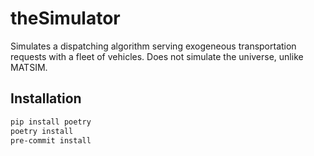 # theSimulator
Simulates a dispatching algorithm serving exogeneous transportation requests with a fleet of vehicles. Does not simulate the universe, unlike MATSIM.

## Installation
```sh
pip install poetry
poetry install
pre-commit install
```
